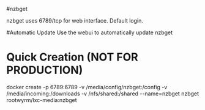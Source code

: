 #nzbget 

nzbget uses 6789/tcp for web interface. Default login.

#Automatic Update
Use the webui to automatically update nzbget

# Quick Creation (NOT FOR PRODUCTION)
docker create -p 6789:6789 -v /media/config/nzbget:/config -v /media/incoming:/downloads -v /nfs/shared:/shared --name=nzbget nzbget rootwyrm/lxc-media:nzbget
	
